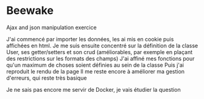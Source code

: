 # Beewake
Ajax and json manipulation exercice

J'ai commencé par importer les données, les ai mis en cookie puis affichées en html.
Je me suis ensuite concentré sur la définition de la classe User, ses getter/setters et son crud (améliorables, par exemple en plaçant des restrictions sur les formats des champs)
J'ai affiné mes fonctions pour qu'un maximum de choses soient définies au sein de la classe
Puis j'ai reproduit le rendu de la page
Il me reste encore à améliorer ma gestion d'erreurs, qui reste très basique

Je ne sais pas encore me servir de Docker, je vais étudier la question
